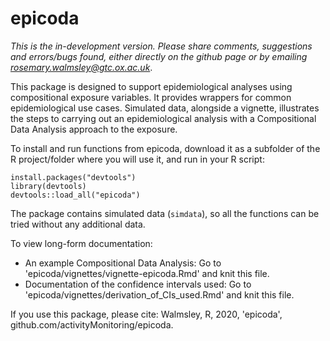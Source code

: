 # epicoda

*This is the in-development version. Please share comments, suggestions and errors/bugs found, either directly on the github page or by emailing rosemary.walmsley@gtc.ox.ac.uk*. 

This package is designed to support epidemiological analyses using compositional exposure variables. It provides wrappers for common epidemiological use cases. Simulated data, alongside a vignette, illustrates the steps to carrying out an epidemiological analysis with a Compositional Data Analysis approach to the exposure. 

To install and run functions from epicoda, download it as a subfolder of the R project/folder where you will use it, and run in your R script: 
```{r}
install.packages("devtools")
library(devtools)
devtools::load_all("epicoda")
```
The package contains simulated data (`simdata`), so all the functions can be tried without any additional data.  

To view long-form documentation: 
* An example Compositional Data Analysis: Go to 'epicoda/vignettes/vignette-epicoda.Rmd' and knit this file. 
* Documentation of the confidence intervals used: Go to 'epicoda/vignettes/derivation_of_CIs_used.Rmd' and knit this file. 

If you use this package, please cite: Walmsley, R, 2020, 'epicoda', github.com/activityMonitoring/epicoda. 
